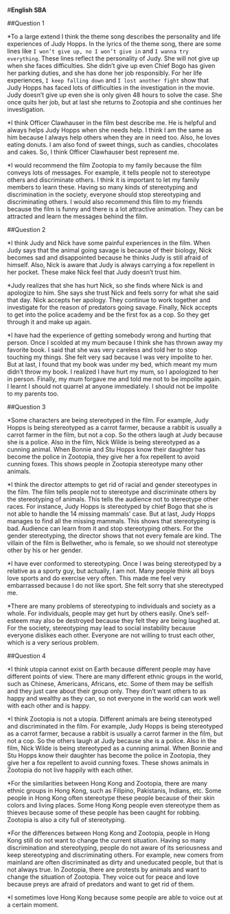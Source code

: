 #**English SBA**

##Question 1

*To a large extend I think the theme song describes the personality and life experiences of Judy Hopps. In the lyrics of the theme song, there are some lines like `I won’t give up, no I won’t give in` and `I wanna try everything`. These lines reflect the personality of Judy. She will not give up when she faces difficulties. She didn’t give up even Chief Bogo has given her parking duties, and she has done her job responsibly. For her life experiences, `I keep falling down` and `I lost another fight` show that Judy Hopps has faced lots of difficulties in the investigation in the movie. Judy doesn’t give up even she is only given 48 hours to solve the case. She once quits her job, but at last she returns to Zootopia and she continues her investigation.
	
*I think Officer Clawhauser in the film best describe me. He is helpful and always helps Judy Hopps when she needs help. I think I am the same as him because I always help others when they are in need too. Also, he loves eating donuts. I am also fond of sweet things, such as candies, chocolates and cakes. So, I think Officer Clawhauser best represent me.
	
*I would recommend the film Zootopia to my family because the film conveys lots of messages. For example, it tells people not to stereotype others and discriminate others. I think it is important to let my family members to learn these. Having so many kinds of stereotyping and discrimination in the society, everyone should stop stereotyping and discriminating others. I would also recommend this film to my friends because the film is funny and there is a lot attractive animation. They can be attracted and learn the messages behind the film.

##Question 2

*I think Judy and Nick have some painful experiences in the film. When Judy says that the animal going savage is because of their biology, Nick becomes sad and disappointed because he thinks Judy is still afraid of himself. Also, Nick is aware that Judy is always carrying a fox repellent in her pocket. These make Nick feel that Judy doesn’t trust him.
	
*Judy realizes that she has hurt Nick, so she finds where Nick is and apologize to him. She says she trust Nick and feels sorry for what she said that day. Nick accepts her apology. They continue to work together and investigate for the reason of predators going savage. Finally, Nick accepts to get into the police academy and be the first fox as a cop. So they get through it and make up again. 

*I have had the experience of getting somebody wrong and hurting that person. Once I scolded at my mum because I think she has thrown away my favorite book. I said that she was very careless and told her to stop touching my things. She felt very sad because I was very impolite to her. But at last, I found that my book was under my bed, which meant my mum didn’t throw my book. I realized I have hurt my mum, so I apologized to her in person. Finally, my mum forgave me and told me not to be impolite again. I learnt I should not quarrel at anyone immediately. I should not be impolite to my parents too.

##Question 3

*Some characters are being stereotyped in the film. For example, Judy Hopps is being stereotyped as a carrot farmer, because a rabbit is usually a carrot farmer in the film, but not a cop. So the others laugh at Judy because she is a police. Also in the film, Nick Wilde is being stereotyped as a cunning animal. When Bonnie and Stu Hopps know their daughter has become the police in Zootopia, they give her a fox repellent to avoid cunning foxes. This shows people in Zootopia stereotype many other animals.
	
*I think the director attempts to get rid of racial and gender stereotypes in the film. The film tells people not to stereotype and discriminate others by the stereotyping of animals. This tells the audience not to stereotype other races. For instance, Judy Hopps is stereotyped by chief Bogo that she is not able to handle the 14 missing mammals’ case. But at last, Judy Hopps manages to find all the missing mammals. This shows that stereotyping is bad. Audience can learn from it and stop stereotyping others. For the gender stereotyping, the director shows that not every female are kind. The villain of the film is Bellwether, who is female, so we should not stereotype other by his or her gender.
	
*I have ever conformed to stereotyping. Once I was being stereotyped by a relative as a sporty guy, but actually, I am not. Many people think all boys love sports and do exercise very often. This made me feel very embarrassed because I do not like sport. She felt sorry that she stereotyped me.
	
*There are many problems of stereotyping to individuals and society as a whole. For individuals, people may get hurt by others easily. One’s self-esteem may also be destroyed because they felt they are being laughed at. For the society, stereotyping may lead to social instability because everyone dislikes each other. Everyone are not willing to trust each other, which is a very serious problem.

##Question 4

*I think utopia cannot exist on Earth because different people may have different points of view. There are many different ethnic groups in the world, such as Chinese, Americans, Africans, etc. Some of them may be selfish and they just care about their group only. They don’t want others to as happy and wealthy as they can, so not everyone in the world can work well with each other and is happy.

*I think Zootopia is not a utopia. Different animals are being stereotyped and discriminated in the film. For example, Judy Hopps is being stereotyped as a carrot farmer, because a rabbit is usually a carrot farmer in the film, but not a cop. So the others laugh at Judy because she is a police. Also in the film, Nick Wilde is being stereotyped as a cunning animal. When Bonnie and Stu Hopps know their daughter has become the police in Zootopia, they give her a fox repellent to avoid cunning foxes. These shows animals in Zootopia do not live happily with each other.

*For the similarities between Hong Kong and Zootopia, there are many ethnic groups in Hong Kong, such as Filipino, Pakistanis, Indians, etc. Some people in Hong Kong often stereotype these people because of their skin colors and living places. Some Hong Kong people even stereotype them as thieves because some of these people has been caught for robbing. Zootopia is also a city full of stereotyping.

*For the differences between Hong Kong and Zootopia, people in Hong Kong still do not want to change the current situation. Having so many discrimination and stereotyping, people do not aware of its seriousness and keep stereotyping and discriminating others. For example, new comers from mainland are often discriminated as dirty and uneducated people, but that is not always true. In Zootopia, there are protests by animals and want to change the situation of Zootopia. They voice out for peace and love because preys are afraid of predators and want to get rid of them.

*I sometimes love Hong Kong because some people are able to voice out at a certain moment.
